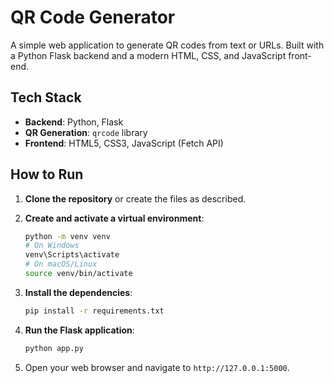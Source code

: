 # QR Code Generator

A simple web application to generate QR codes from text or URLs. Built with a Python Flask backend and a modern HTML, CSS, and JavaScript front-end.

## Tech Stack

- **Backend**: Python, Flask
- **QR Generation**: `qrcode` library
- **Frontend**: HTML5, CSS3, JavaScript (Fetch API)

## How to Run

1.  **Clone the repository** or create the files as described.

2.  **Create and activate a virtual environment**:
    ```sh
    python -m venv venv
    # On Windows
    venv\Scripts\activate
    # On macOS/Linux
    source venv/bin/activate
    ```

3.  **Install the dependencies**:
    ```sh
    pip install -r requirements.txt
    ```

4.  **Run the Flask application**:
    ```sh
    python app.py
    ```

5.  Open your web browser and navigate to `http://127.0.0.1:5000`.
